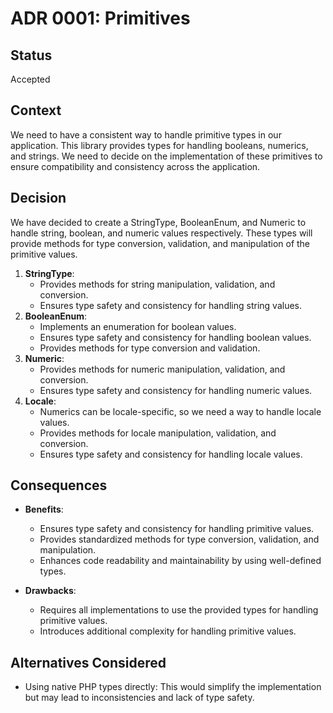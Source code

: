 # ADR 0001: Primitives

## Status
Accepted

## Context
We need to have a consistent way to handle primitive types in our application. This library provides types for handling booleans, numerics, and strings. We need to decide on the implementation of these primitives to ensure compatibility and consistency across the application.

## Decision
We have decided to create a StringType, BooleanEnum, and Numeric to handle string, boolean, and numeric values respectively. These types will provide methods for type conversion, validation, and manipulation of the primitive values.

1. **StringType**:
    - Provides methods for string manipulation, validation, and conversion.
    - Ensures type safety and consistency for handling string values.
2. **BooleanEnum**:
    - Implements an enumeration for boolean values.
    - Ensures type safety and consistency for handling boolean values.
    - Provides methods for type conversion and validation.
3. **Numeric**:
    - Provides methods for numeric manipulation, validation, and conversion.
    - Ensures type safety and consistency for handling numeric values.
4. **Locale**:
    - Numerics can be locale-specific, so we need a way to handle locale values.
    - Provides methods for locale manipulation, validation, and conversion.
    - Ensures type safety and consistency for handling locale values.

## Consequences
- **Benefits**:
    - Ensures type safety and consistency for handling primitive values.
    - Provides standardized methods for type conversion, validation, and manipulation.
    - Enhances code readability and maintainability by using well-defined types.

- **Drawbacks**:
    - Requires all implementations to use the provided types for handling primitive values.
    - Introduces additional complexity for handling primitive values.

## Alternatives Considered
- Using native PHP types directly: This would simplify the implementation but may lead to inconsistencies and lack of type safety.
